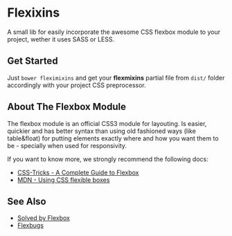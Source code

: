 # Flexixins
A small lib for easily incorporate the awesome CSS flexbox module
to your project, wether it uses SASS or LESS.

## Get Started
Just ```bower fleximixins``` and get your **flexmixins** partial file from ```dist/```
folder accordingly with your project CSS preprocessor.

## About The Flexbox Module
The flexbox module is an official CSS3 module for layouting. Is easier, quickier
and has better syntax than using old fashioned ways (like table&float) for putting
elements exactly where and how you want them to be - specially when used for responsivity.

If you want to know more, we strongly recommend the following docs:
- [CSS-Tricks - A Complete Guide to Flexbox](https://css-tricks.com/snippets/css/a-guide-to-flexbox/)
- [MDN - Using CSS flexible boxes](https://developer.mozilla.org/en-US/docs/Web/CSS/CSS_Flexible_Box_Layout/Using_CSS_flexible_boxes)

## See Also
- [Solved by Flexbox](https://philipwalton.github.io/solved-by-flexbox/)
- [Flexbugs](https://github.com/philipwalton/flexbugs)
